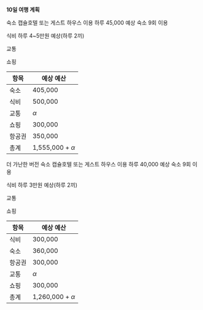 **10일 여행 계획**

숙소
캡슐호텔 또는 게스트 하우스 이용
하루 45,000 예상
숙소 9회 이용

식비
하루 4~5만원 예상(하루 2끼)

교통


쇼핑



| 항목  | 예상 예산                |
| --- | -------------------- |
| 숙소  | 405,000              |
| 식비  | 500,000              |
| 교통  | $\alpha$             |
| 쇼핑  | 300,000              |
| 항공권 | 350,000              |
| 총계  | 1,555,000 + $\alpha$ |

더 가난한 버전
숙소
캡슐호텔 또는 게스트 하우스 이용
하루 40,000 예상
숙소 9회 이용

식비
하루 3만원 예상(하루 2끼)

교통


쇼핑

| 항목  | 예상 예산                |
| --- | -------------------- |
| 식비  | 300,000              |
| 숙소  | 360,000              |
| 항공권 | 300,000              |
| 교통  | $\alpha$             |
| 쇼핑  | 300,000              |
| 총계  | 1,260,000 + $\alpha$ |
